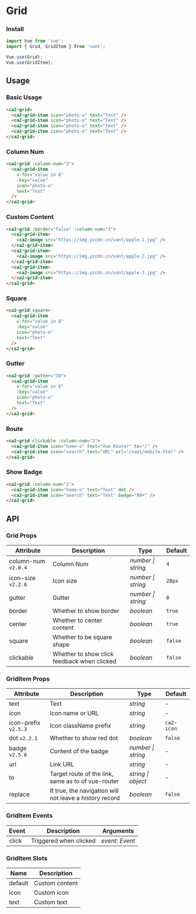 # Grid

### Install

```js
import Vue from 'vue';
import { Grid, GridItem } from 'vant';

Vue.use(Grid);
Vue.use(GridItem);
```

## Usage

### Basic Usage

```html
<ca2-grid>
  <ca2-grid-item icon="photo-o" text="Text" />
  <ca2-grid-item icon="photo-o" text="Text" />
  <ca2-grid-item icon="photo-o" text="Text" />
  <ca2-grid-item icon="photo-o" text="Text" />
</ca2-grid>
```

### Column Num

```html
<ca2-grid :column-num="3">
  <ca2-grid-item
    v-for="value in 6"
    :key="value"
    icon="photo-o"
    text="Text"
  />
</ca2-grid>
```

### Custom Content

```html
<ca2-grid :border="false" :column-num="3">
  <ca2-grid-item>
    <ca2-image src="https://img.yzcdn.cn/vant/apple-1.jpg" />
  </ca2-grid-item>
  <ca2-grid-item>
    <ca2-image src="https://img.yzcdn.cn/vant/apple-2.jpg" />
  </ca2-grid-item>
  <ca2-grid-item>
    <ca2-image src="https://img.yzcdn.cn/vant/apple-3.jpg" />
  </ca2-grid-item>
</ca2-grid>
```

### Square

```html
<ca2-grid square>
  <ca2-grid-item
    v-for="value in 8"
    :key="value"
    icon="photo-o"
    text="Text"
  />
</ca2-grid>
```

### Gutter

```html
<ca2-grid :gutter="10">
  <ca2-grid-item
    v-for="value in 8"
    :key="value"
    icon="photo-o"
    text="Text"
  />
</ca2-grid>
```

### Route

```html
<ca2-grid clickable :column-num="2">
  <ca2-grid-item icon="home-o" text="Vue Router" to="/" />
  <ca2-grid-item icon="search" text="URL" url="/vant/mobile.html" />
</ca2-grid>
```

### Show Badge

```html
<ca2-grid :column-num="2">
  <ca2-grid-item icon="home-o" text="Text" dot />
  <ca2-grid-item icon="search" text="Text" badge="99+" />
</ca2-grid>
```

## API

### Grid Props

| Attribute | Description | Type | Default |
|------|------|------|------|
| column-num `v2.0.4` | Column Num | *number \| string* | `4` |
| icon-size `v2.2.6` | Icon size | *number \| string* | `28px` |
| gutter | Gutter | *number \| string* | `0` |
| border | Whether to show border | *boolean* | `true` |
| center | Whether to center content | *boolean* | `true` |
| square | Whether to be square shape | *boolean* | `false` |
| clickable | Whether to show click feedback when clicked | *boolean* | `false` |

### GridItem Props

| Attribute | Description | Type | Default |
|------|------|------|------|
| text | Text | *string* | - |
| icon | Icon name or URL | *string* | - |
| icon-prefix `v2.5.3` | Icon className prefix | *string* | `ca2-icon` |
| dot `v2.2.1` | Whether to show red dot | *boolean* | `false` |
| badge `v2.5.6` | Content of the badge | *number \| string* | - |
| url | Link URL | *string* | - |
| to | Target route of the link, same as to of vue-router | *string \| object* | - |
| replace | If true, the navigation will not leave a history record | *boolean* | `false` |

### GridItem Events

| Event | Description | Arguments |
|------|------|------|
| click | Triggered when clicked | *event: Event* |

### GridItem Slots

| Name | Description |
|------|------|
| default | Custom content |
| icon | Custom icon |
| text | Custom text |

